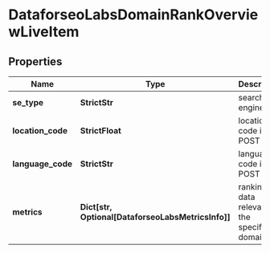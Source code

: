 # DataforseoLabsDomainRankOverviewLiveItem


## Properties

| Name | Type | Description | Notes |
|------------ | ------------- | ------------- | -------------|
**se_type** | **StrictStr** | search engine type |[optional]|
**location_code** | **StrictFloat** | location code in a POST array |[optional]|
**language_code** | **StrictStr** | language code in a POST array |[optional]|
**metrics** | **Dict[str, Optional[DataforseoLabsMetricsInfo]]** | ranking data relevant to the specified domain |[optional]|